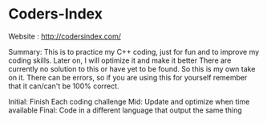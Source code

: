 # Coders-Index


Website : http://codersindex.com/

Summary: This is to practice my C++ coding, just for fun and to improve my coding skills. Later on, I will optimize it and make it better
There are currently no solution to this or have yet to be found. So this is my own take on it. There can be errors, so if you are 
using this for yourself remember that it can/can't be 100% correct.

Initial: Finish Each coding challenge
Mid: Update and optimize when time available
Final: Code in a different language that output the same thing
